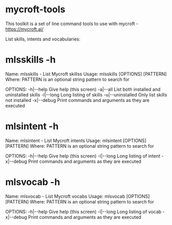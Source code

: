 # mycroft-tools
This toolkit is a set of line command tools to use with mycroft - https://mycroft.ai/

List skills, intents and vocabularies:

# mlsskills -h
Name: mlsskills - List Mycroft skillss
Usage: mlsskills [OPTIONS] [PATTERN]
Where: PATTERN is an optional string pattern to search for

OPTIONS:
  -h|--help         Give help (this screen)
  -a|--all          List both installed and uninstalled skills
  -l|--long         Long listing of skills
  -u|--uninstalled  Only list skills not installed
  -x|--debug        Print commands and arguments as they are executed

# mlsintent -h
Name: mlsintent - List Mycroft intents
Usage: mlsintent [OPTIONS] [PATTERN]
Where: PATTERN is an optional string pattern to search for

OPTIONS:
  -h|--help         Give help (this screen)
  -l|--long         Long listing of intent
  -x|--debug        Print commands and arguments as they are executed

# mlsvocab -h
Name: mlsvocab - List Mycroft vocabs
Usage: mlsvocab [OPTIONS] [PATTERN]
Where: PATTERN is an optional string pattern to search for

OPTIONS:
  -h|--help         Give help (this screen)
  -l|--long         Long listing of vocab
  -x|--debug        Print commands and arguments as they are executed
